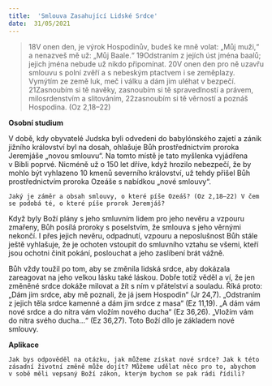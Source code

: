 ```yaml
---
title:  'Smlouva Zasahující Lidské Srdce'
date:  31/05/2021
---
```


> <p></p>
> 18V onen den, je výrok Hospodinův, budeš ke mně volat: „Můj muži,“ a nenazveš mě už: „Můj ­Baale.“ 19Odstraním z jejích úst jména baalů; jejich jména nebude už nikdo připomínat. 20V onen den pro ně uzavřu smlouvu s polní zvěří a s nebeským ptactvem i se zeměplazy. Vymýtím ze země luk, meč i válku a dám jim uléhat v bezpečí. 21Zasnoubím si tě navěky, zasnoubím si tě spravedlností a právem, milosrdenstvím a slitováním, 22zasnoubím si tě věrností a poznáš Hospodina. (Oz 2,18–22)

**Osobní studium**

V době, kdy obyvatelé Judska byli odvedeni do babylónského zajetí a zánik jižního království byl na dosah, ohlašuje Bůh prostřednictvím proroka Jeremjáše „novou smlouvu“. Na tomto místě je tato myšlenka vyjádřena v Bibli poprvé. Nicméně už o 150 let dříve, když hrozilo nebezpečí, že by mohlo být vyhlazeno 10 kmenů severního království, už tehdy přišel Bůh prostřednictvím proroka Ozeáše s nabídkou „nové smlouvy“.

`Jaký je záměr a obsah smlouvy, o které píše Ozeáš? (Oz 2,18–22) V čem se podobá té, o které píše prorok Jeremjáš?`

Když byly Boží plány s jeho smluvním lidem pro jeho nevěru a vzpouru zmařeny, Bůh posílá proroky s poselstvím, že smlouva s jeho věrnými nekončí. I přes jejich nevěru, odpadnutí, vzpouru a neposlušnost Bůh stále ještě vyhlašuje, že je ochoten vstoupit do smluvního vztahu se všemi, kteří jsou ochotni činit pokání, poslouchat a jeho zaslíbení brát vážně.

Bůh vždy toužil po tom, aby se změnila lidská srdce, aby dokázala zareagovat na jeho velkou lásku také láskou. Dobře totiž věděl a ví, že jen změněné srdce dokáže milovat a žít s ním v přátelství a souladu. Říká proto: „Dám jim srdce, aby mě poznali, že já jsem Hospodin“ (Jr 24,7). „Odstraním z jejich těla srdce kamenné a dám jim srdce z masa“ (Ez 11,19). „A dám vám nové srdce a do nitra vám vložím nového ducha“ (Ez 36,26). „Vložím vám do nitra svého ducha…“ (Ez 36,27). Toto Boží dílo je základem nové smlouvy.

**Aplikace**

`Jak bys odpověděl na otázku, jak můžeme získat nové srdce? Jak k této zásadní životní změně může dojít? Můžeme udělat něco pro to, abychom v sobě měli vepsaný Boží zákon, kterým bychom se pak rádi řídili?`